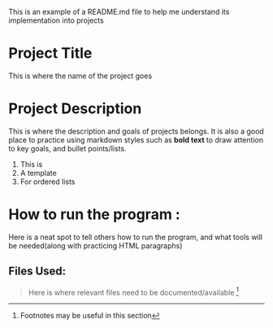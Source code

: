 This is an example of a README.md file to help me understand its implementation into projects

# Project Title
This is where the name of the project goes

# Project Description
This is where the description and goals of projects belongs. It is also a good place to practice using markdown styles such as **bold text** to draw attention to key goals, and bullet points/lists.

1. This is
2. A template
3. For ordered lists

# How to run the program :

<p>Here is a neat spot to tell others how to run the program, and what tools will be needed(along with practicing HTML paragraphs)</p>

## Files Used:

> Here is where relevant files need to be documented/available [^1]
> [^1]: Footnotes may be useful in this section





